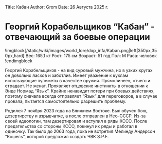 Title: Кабан
Author: Grom
Date: 26 Августа 2025 г.

# Георгий Корабельщиков “Кабан” - отвечающий за боевые операции

!imgblock[/static/wiki/images/world_lore/dop_infa/Kaban.png|left|350px,350px,hard]
Вес: 165,1 кг
Рост: 175 см
Возраст: 51 год
Пол: М
Раса: человек
!endimgblock

Георгий Корабельщиков - на вид суровый мужчина, но в узких кругах он довольно ласков и заботлив. Имеет уважение к куклам использующие пулеметы в качестве оружия. Прямолинеен, отчего и страдает. Не женат. Проявляет отцовские инстинкты в отношении к Энде Нормад “Язык”. Крайне ненавидит потери при боевых действиях, поэтому сначала всегда отправляет “Язык” для переговоров, а в случае провала, пытается самостоятельно разрешить проблему.

Родился 7 ноября 2023 года на Ближнем Востоке. Был обучен бою, дезертирству и взрывчатке, а после отправлен в Нео-СССР. Из-за своей идеологии, там дезертировал и вступил в ряды КССО. После предательства со стороны КССО, покинул их ряды и работал в одиночку. Так было  до 2063 года, пока не встретил Мелинду Андерсон “Кошель”, которой предложил создать ЧВК S.P.F.
